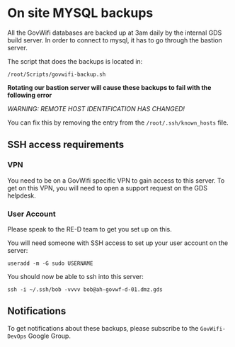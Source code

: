# On site MYSQL backups

All the GovWifi databases are backed up at 3am daily by the internal GDS build server.
In order to connect to mysql, it has to go through the bastion server.

The script that does the backups is located in: 

`/root/Scripts/govwifi-backup.sh`

**Rotating our bastion server will cause these backups to fail with the following error** 

*WARNING: REMOTE HOST IDENTIFICATION HAS CHANGED!*

You can fix this by removing the entry from the `/root/.ssh/known_hosts` file.

## SSH access requirements
### VPN

You need to be on a GovWifi specific VPN to gain access to this server.
To get on this VPN, you will need to open a support request on the GDS helpdesk.

### User Account

Please speak to the RE-D team to get you set up on this.

You will need someone with SSH access to set up your user account on the server:

`useradd -m -G sudo USERNAME`

You should now be able to ssh into this server:

`ssh -i ~/.ssh/bob -vvvv bob@ah-govwf-d-01.dmz.gds`

## Notifications

To get notifications about these backups, please subscribe to the `GovWifi-DevOps` Google Group.
